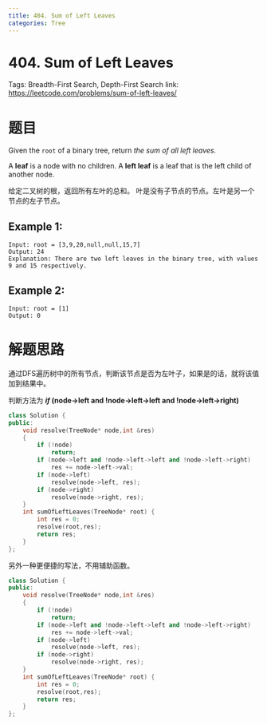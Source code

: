 ```yaml
---
title: 404. Sum of Left Leaves
categories: Tree
---
```

# 404. Sum of Left Leaves

Tags: Breadth-First Search, Depth-First Search
link: https://leetcode.com/problems/sum-of-left-leaves/

# 题目

Given the `root` of a binary tree, return *the sum of all left leaves.*

A **leaf** is a node with no children. A **left leaf** is a leaf that is the left child of another node.

给定二叉树的根，返回所有左叶的总和。
叶是没有子节点的节点。左叶是另一个节点的左子节点。

## **Example 1:**

```
Input: root = [3,9,20,null,null,15,7]
Output: 24
Explanation: There are two left leaves in the binary tree, with values 9 and 15 respectively.
```

## **Example 2:**

```
Input: root = [1]
Output: 0
```

# 解题思路

通过DFS遍历树中的所有节点，判断该节点是否为左叶子，如果是的话，就将该值加到结果中。

判断方法为 ***if* (node->left and !node->left->left and !node->left->right)**

```cpp
class Solution {
public:
    void resolve(TreeNode* node,int &res)
    {
        if (!node)
            return;
        if (node->left and !node->left->left and !node->left->right)
            res += node->left->val;
        if (node->left)
            resolve(node->left, res);
        if (node->right)
            resolve(node->right, res);
    }
    int sumOfLeftLeaves(TreeNode* root) {
        int res = 0;
        resolve(root,res);
        return res;
    }
};
```

另外一种更便捷的写法，不用辅助函数。

```cpp
class Solution {
public:
    void resolve(TreeNode* node,int &res)
    {
        if (!node)
            return;
        if (node->left and !node->left->left and !node->left->right)
            res += node->left->val;
        if (node->left)
            resolve(node->left, res);
        if (node->right)
            resolve(node->right, res);
    }
    int sumOfLeftLeaves(TreeNode* root) {
        int res = 0;
        resolve(root,res);
        return res;
    }
};
```